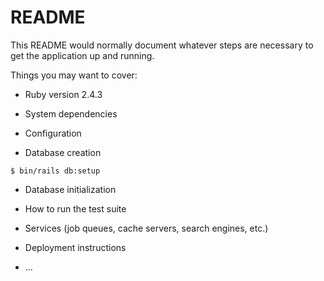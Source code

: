 # README

This README would normally document whatever steps are necessary to get the
application up and running.

Things you may want to cover:

* Ruby version
2.4.3

* System dependencies

* Configuration

* Database creation

```
$ bin/rails db:setup
```

* Database initialization

* How to run the test suite

* Services (job queues, cache servers, search engines, etc.)

* Deployment instructions

* ...
